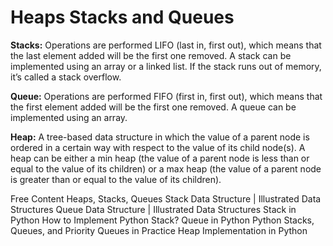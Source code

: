 # Heaps Stacks and Queues

**Stacks:** Operations are performed LIFO (last in, first out), which means that the last element added will be the first one removed. A stack can be implemented using an array or a linked list. If the stack runs out of memory, it’s called a stack overflow.

**Queue:** Operations are performed FIFO (first in, first out), which means that the first element added will be the first one removed. A queue can be implemented using an array.

**Heap:** A tree-based data structure in which the value of a parent node is ordered in a certain way with respect to the value of its child node(s). A heap can be either a min heap (the value of a parent node is less than or equal to the value of its children) or a max heap (the value of a parent node is greater than or equal to the value of its children).

<ResourceGroupTitle>Free Content</ResourceGroupTitle>
<BadgeLink colorScheme='yellow' badgeText='Read' href='https://stephanosterburg.gitbook.io/scrapbook/coding/coding-interview/data-structures/heaps-stacks-queues'>Heaps, Stacks, Queues</BadgeLink>
<BadgeLink colorScheme='red' badgeText='Watch' href='https://www.youtube.com/watch?v=I5lq6sCuABE'>Stack Data Structure | Illustrated Data Structures</BadgeLink>
<BadgeLink colorScheme='red' badgeText='Watch' href='https://www.youtube.com/watch?v=mDCi1lXd9hc'>Queue Data Structure | Illustrated Data Structures</BadgeLink>
<BadgeLink colorScheme='yellow' badgeText='Read' href='https://www.geeksforgeeks.org/stack-in-python/'>Stack in Python</BadgeLink>
<BadgeLink colorScheme='yellow' badgeText='Read' href='https://realpython.com/how-to-implement-python-stack/'>How to Implement Python Stack?</BadgeLink>
<BadgeLink colorScheme='yellow' badgeText='Read' href='https://www.geeksforgeeks.org/queue-in-python/'>Queue in Python</BadgeLink>
<BadgeLink colorScheme='yellow' badgeText='Read' href='https://realpython.com/queue-in-python/'>Python Stacks, Queues, and Priority Queues in Practice</BadgeLink>
<BadgeLink colorScheme='yellow' badgeText='Read' href='https://www.educative.io/answers/heap-implementation-in-python'>Heap Implementation in Python</BadgeLink>

